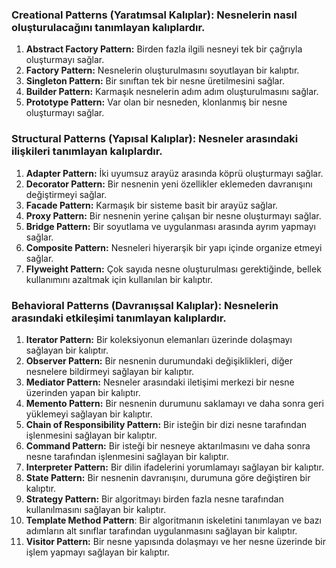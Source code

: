 ### Creational Patterns (Yaratımsal Kalıplar): Nesnelerin nasıl oluşturulacağını tanımlayan kalıplardır.

1. **Abstract Factory Pattern:** Birden fazla ilgili nesneyi tek bir çağrıyla oluşturmayı sağlar.
2. **Factory Pattern:** Nesnelerin oluşturulmasını soyutlayan bir kalıptır.
3. **Singleton Pattern:** Bir sınıftan tek bir nesne üretilmesini sağlar.
4. **Builder Pattern:** Karmaşık nesnelerin adım adım oluşturulmasını sağlar.
5. **Prototype Pattern:** Var olan bir nesneden, klonlanmış bir nesne oluşturmayı sağlar.

### Structural Patterns (Yapısal Kalıplar): Nesneler arasındaki ilişkileri tanımlayan kalıplardır.

1. **Adapter Pattern:** İki uyumsuz arayüz arasında köprü oluşturmayı sağlar.
2. **Decorator Pattern:** Bir nesnenin yeni özellikler eklemeden davranışını değiştirmeyi sağlar.
3. **Facade Pattern:** Karmaşık bir sisteme basit bir arayüz sağlar.
4. **Proxy Pattern:** Bir nesnenin yerine çalışan bir nesne oluşturmayı sağlar.
5. **Bridge Pattern:** Bir soyutlama ve uygulanması arasında ayrım yapmayı sağlar.
6. **Composite Pattern:** Nesneleri hiyerarşik bir yapı içinde organize etmeyi sağlar.
7. **Flyweight Pattern:** Çok sayıda nesne oluşturulması gerektiğinde, bellek kullanımını azaltmak için kullanılan bir kalıptır.

### Behavioral Patterns (Davranışsal Kalıplar): Nesnelerin arasındaki etkileşimi tanımlayan kalıplardır.

1. **Iterator Pattern:** Bir koleksiyonun elemanları üzerinde dolaşmayı sağlayan bir kalıptır.
2. **Observer Pattern:** Bir nesnenin durumundaki değişiklikleri, diğer nesnelere bildirmeyi sağlayan bir kalıptır.
3. **Mediator Pattern:** Nesneler arasındaki iletişimi merkezi bir nesne üzerinden yapan bir kalıptır.
4. **Memento Pattern:** Bir nesnenin durumunu saklamayı ve daha sonra geri yüklemeyi sağlayan bir kalıptır.
5. **Chain of Responsibility Pattern:** Bir isteğin bir dizi nesne tarafından işlenmesini sağlayan bir kalıptır.
6. **Command Pattern:** Bir isteği bir nesneye aktarılmasını ve daha sonra nesne tarafından işlenmesini sağlayan bir kalıptır.
7. **Interpreter Pattern:** Bir dilin ifadelerini yorumlamayı sağlayan bir kalıptır.
8. **State Pattern:** Bir nesnenin davranışını, durumuna göre değiştiren bir kalıptır.
9. **Strategy Pattern:** Bir algoritmayı birden fazla nesne tarafından kullanılmasını sağlayan bir kalıptır.
10. **Template Method Pattern**: Bir algoritmanın iskeletini tanımlayan ve bazı adımların alt sınıflar tarafından uygulanmasını sağlayan bir kalıptır.
11. **Visitor Pattern:** Bir nesne yapısında dolaşmayı ve her nesne üzerinde bir işlem yapmayı sağlayan bir kalıptır.
